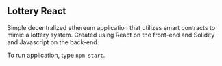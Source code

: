 ## Lottery React

Simple decentralized ethereum application that utilizes smart contracts to mimic a lottery system. Created using React on the front-end and Solidity and Javascript on the back-end.

To run application, type `npm start`.